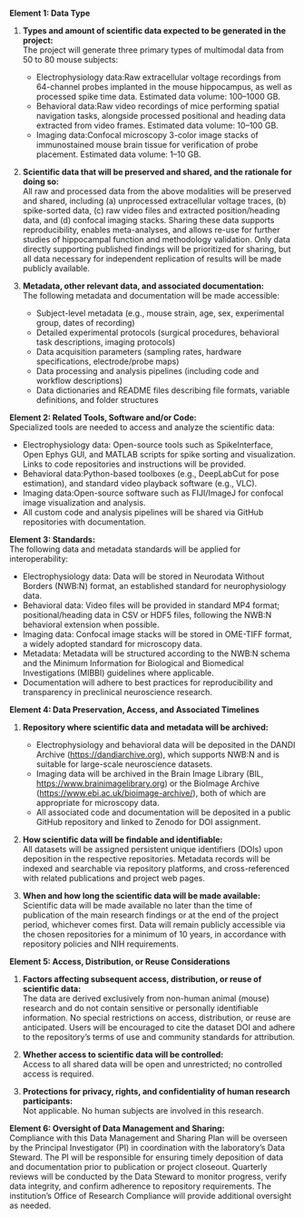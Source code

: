 **Element 1: Data Type**

1. **Types and amount of scientific data expected to be generated in the project:**   
   The project will generate three primary types of multimodal data from 50 to 80 mouse subjects:
   - Electrophysiology data:Raw extracellular voltage recordings from 64-channel probes implanted in the mouse hippocampus, as well as processed spike time data. Estimated data volume: 100–1000 GB.
   - Behavioral data:Raw video recordings of mice performing spatial navigation tasks, alongside processed positional and heading data extracted from video frames. Estimated data volume: 10–100 GB.
   - Imaging data:Confocal microscopy 3-color image stacks of immunostained mouse brain tissue for verification of probe placement. Estimated data volume: 1–10 GB.

2. **Scientific data that will be preserved and shared, and the rationale for doing so:**  
   All raw and processed data from the above modalities will be preserved and shared, including (a) unprocessed extracellular voltage traces, (b) spike-sorted data, (c) raw video files and extracted position/heading data, and (d) confocal imaging stacks. Sharing these data supports reproducibility, enables meta-analyses, and allows re-use for further studies of hippocampal function and methodology validation. Only data directly supporting published findings will be prioritized for sharing, but all data necessary for independent replication of results will be made publicly available.

3. **Metadata, other relevant data, and associated documentation:**   
   The following metadata and documentation will be made accessible:
   - Subject-level metadata (e.g., mouse strain, age, sex, experimental group, dates of recording)
   - Detailed experimental protocols (surgical procedures, behavioral task descriptions, imaging protocols)
   - Data acquisition parameters (sampling rates, hardware specifications, electrode/probe maps)
   - Data processing and analysis pipelines (including code and workflow descriptions)
   - Data dictionaries and README files describing file formats, variable definitions, and folder structures

**Element 2: Related Tools, Software and/or Code:**  
Specialized tools are needed to access and analyze the scientific data:
   - Electrophysiology data: Open-source tools such as SpikeInterface, Open Ephys GUI, and MATLAB scripts for spike sorting and visualization. Links to code repositories and instructions will be provided.
   - Behavioral data:Python-based toolboxes (e.g., DeepLabCut for pose estimation), and standard video playback software (e.g., VLC).
   - Imaging data:Open-source software such as FIJI/ImageJ for confocal image visualization and analysis.
   - All custom code and analysis pipelines will be shared via GitHub repositories with documentation.

**Element 3: Standards:**  
The following data and metadata standards will be applied for interoperability:
   - Electrophysiology data: Data will be stored in Neurodata Without Borders (NWB:N) format, an established standard for neurophysiology data.
   - Behavioral data: Video files will be provided in standard MP4 format; positional/heading data in CSV or HDF5 files, following the NWB:N behavioral extension when possible.
   - Imaging data: Confocal image stacks will be stored in OME-TIFF format, a widely adopted standard for microscopy data.
   - Metadata: Metadata will be structured according to the NWB:N schema and the Minimum Information for Biological and Biomedical Investigations (MIBBI) guidelines where applicable.
   - Documentation will adhere to best practices for reproducibility and transparency in preclinical neuroscience research.

**Element 4: Data Preservation, Access, and Associated Timelines**

1. **Repository where scientific data and metadata will be archived:**   
   - Electrophysiology and behavioral data will be deposited in the DANDI Archive (https://dandiarchive.org), which supports NWB:N and is suitable for large-scale neuroscience datasets.
   - Imaging data will be archived in the Brain Image Library (BIL, https://www.brainimagelibrary.org) or the BioImage Archive (https://www.ebi.ac.uk/bioimage-archive/), both of which are appropriate for microscopy data.
   - All associated code and documentation will be deposited in a public GitHub repository and linked to Zenodo for DOI assignment.

2. **How scientific data will be findable and identifiable:**   
   All datasets will be assigned persistent unique identifiers (DOIs) upon deposition in the respective repositories. Metadata records will be indexed and searchable via repository platforms, and cross-referenced with related publications and project web pages.

3. **When and how long the scientific data will be made available:**   
   Scientific data will be made available no later than the time of publication of the main research findings or at the end of the project period, whichever comes first. Data will remain publicly accessible via the chosen repositories for a minimum of 10 years, in accordance with repository policies and NIH requirements.

**Element 5: Access, Distribution, or Reuse Considerations**

1. **Factors affecting subsequent access, distribution, or reuse of scientific data:**  
   The data are derived exclusively from non-human animal (mouse) research and do not contain sensitive or personally identifiable information. No special restrictions on access, distribution, or reuse are anticipated. Users will be encouraged to cite the dataset DOI and adhere to the repository’s terms of use and community standards for attribution.

2. **Whether access to scientific data will be controlled:**  
   Access to all shared data will be open and unrestricted; no controlled access is required.

3. **Protections for privacy, rights, and confidentiality of human research participants:**   
   Not applicable. No human subjects are involved in this research.

**Element 6: Oversight of Data Management and Sharing:**  
Compliance with this Data Management and Sharing Plan will be overseen by the Principal Investigator (PI) in coordination with the laboratory’s Data Steward. The PI will be responsible for ensuring timely deposition of data and documentation prior to publication or project closeout. Quarterly reviews will be conducted by the Data Steward to monitor progress, verify data integrity, and confirm adherence to repository requirements. The institution’s Office of Research Compliance will provide additional oversight as needed.